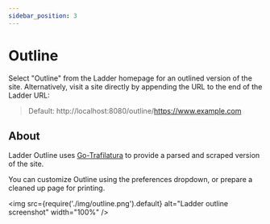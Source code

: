 ```yaml
---
sidebar_position: 3
---
```


# Outline

Select "Outline" from the Ladder homepage for an outlined version of the site. Alternatively, visit a site directly by appending the URL to the end of the Ladder URL:

> Default: http://localhost:8080/outline/https://www.example.com

## About

Ladder Outline uses [Go-Trafilatura](https://github.com/markusmobius/go-trafilatura) to provide a parsed and scraped version of the site.

You can customize Outline using the preferences dropdown, or prepare a cleaned up page for printing.

<img src={require('./img/outline.png').default} alt="Ladder outline screenshot" width="100%" />
